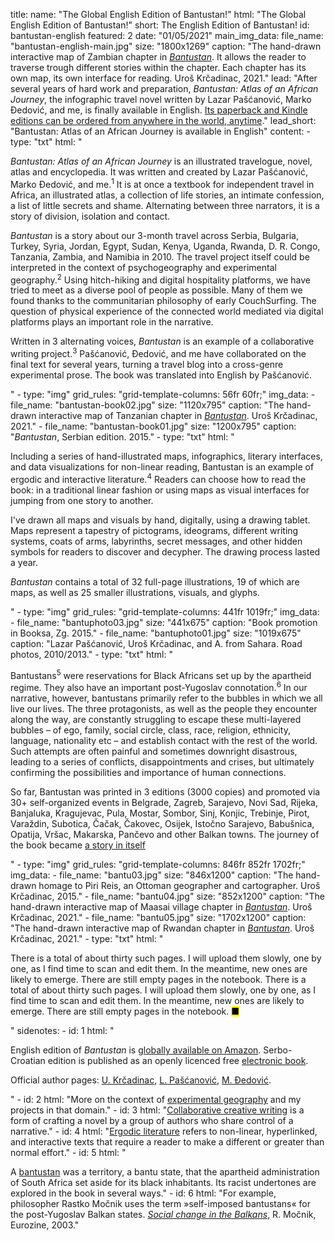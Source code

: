 title: 
    name: "The Global English Edition of Bantustan!"
    html: "The Global English Edition of Bantustan!"
    short: The English Edition of Bantustan!
id: bantustan-english
featured: 2
date: "01/05/2021"
main_img_data:
    file_name: "bantustan-english-main.jpg"
    size: "1800x1269"
    caption: "The hand-drawn interactive map of Zambian chapter in <em><a href='https://www.amazon.com/Bantustn-African-Journey-Lazar-Pascanovic/dp/B093B4M61M/' target='_blank'>Bantustan</a></em>. It allows the reader to traverse trough different stories within the chapter. Each chapter has its own map, its own interface for reading. Uroš Krčadinac, 2021."
lead: "After several years of hard work and preparation, <em>Bantustan: Atlas of an African Journey</em>, the infographic travel novel written by Lazar Pašćanović, Marko Đedović, and me, is finally available in English. <a href='https://www.amazon.com/Bantustn-African-Journey-Lazar-Pascanovic/dp/B093B4M61M/' target='_blank'>Its paperback and Kindle editions can be ordered from anywhere in the world, anytime</a>."
lead_short: "Bantustan: Atlas of an African Journey is available in English"
content:
    - type: "txt"
      html: "<p><em>Bantustan: Atlas of an African Journey</em> is an illustrated travelogue, novel, atlas and encyclopedia. It was written and created by Lazar Pašćanović, Marko Đedović, and me.<sup id='s1'>1</sup> It is at once a textbook for independent travel in Africa, an illustrated atlas, a collection of life stories, an intimate confession, a list of little secrets and shame. Alternating between three narrators, it is a story of division, isolation and contact.</p>
      <p><em>Bantustan</em> is a story about our 3-month travel across Serbia, Bulgaria, Turkey, Syria, Jordan, Egypt, Sudan, Kenya, Uganda, Rwanda, D. R. Congo, Tanzania, Zambia, and Namibia in 2010. The travel project itself could be interpreted in the context of psychogeography and experimental geography.<sup id='s2'>2</sup> Using hitch-hiking and digital hospitality platforms, we have tried to meet as a diverse pool of people as possible. Many of them we found thanks to the communitarian philosophy of early CouchSurfing. The question of physical experience of the connected world mediated via digital platforms plays an important role in the narrative.</p>
      <p>Written in 3 alternating voices, <em>Bantustan</em> is an example of a collaborative writing project.<sup id='s3'>3</sup> Pašćanović, Đedović, and me have collaborated on the final text for several years, turning a travel blog into a cross-genre experimental prose. The book was translated into English by Pašćanović.</p>"
    - type: "img"
      grid_rules: "grid-template-columns: 56fr 60fr;"
      img_data:
        - file_name: "bantustan-book02.jpg"
          size: "1120x795"
          caption: "The hand-drawn interactive map of Tanzanian chapter in <em><a href='https://www.amazon.com/Bantustn-African-Journey-Lazar-Pascanovic/dp/B093B4M61M/' target='_blank'>Bantustan</a></em>. Uroš Krčadinac, 2021."
        - file_name: "bantustan-book01.jpg"
          size: "1200x795"
          caption: "<em>Bantustan</em>, Serbian edition. 2015."
    - type: "txt"
      html: "<p>Including a series of hand-illustrated maps, infographics, literary interfaces, and data visualizations for non-linear reading, <span class='italic-style'>Bantustan</span> is an example of ergodic and interactive literature.<sup id='s4'>4</sup> Readers can choose how to read the book: in a traditional linear fashion or using maps as visual interfaces for jumping from one story to another.</p>
      <p>I've drawn all maps and visuals by hand, digitally, using a drawing tablet. Maps represent a tapestry of pictograms, ideograms, different writing systems, coats of arms, labyrinths, secret messages, and other hidden symbols for readers to discover and decypher. The drawing process lasted a year.</p>
      <p><em>Bantustan</em> contains a total of 32 full-page illustrations, 19 of which are maps, as well as 25 smaller illustrations, visuals, and glyphs.</p>"
    - type: "img"
      grid_rules: "grid-template-columns: 441fr 1019fr;"
      img_data:
        - file_name: "bantuphoto03.jpg"
          size: "441x675"
          caption: "Book promotion in Booksa, Zg. 2015."
        - file_name: "bantuphoto01.jpg"
          size: "1019x675"
          caption: "Lazar Pašćanović, Uroš Krčadinac, and A. from Sahara. Road photos, 2010/2013."
    - type: "txt"
      html: "<p>Bantustans<sup id='s5'>5</sup> were reservations for Black Africans set up by the apartheid regime. They also have an important post-Yugoslav connotation.<sup id='s6'>6</sup> In our narrative, however, bantustans primarily refer to the bubbles in which we all live our lives. The three protagonists, as well as the people they encounter along the way, are constantly struggling to escape these multi-layered bubbles – of ego, family, social circle, class, race, religion, ethnicity, language, nationality etc – and establish contact with the rest of the world. Such attempts are often painful and sometimes downright disastrous, leading to a series of conflicts, disappointments and crises, but ultimately confirming the possibilities and importance of human connections.</p>
      <p>So far, <span class='italic-style'>Bantustan</span> was printed in 3 editions (3000 copies) and promoted via 30+ self-organized events in Belgrade, Zagreb, Sarajevo, Novi Sad, Rijeka, Banjaluka, Kragujevac, Pula, Mostar, Sombor, Sinj, Konjic, Trebinje, Pirot, Varaždin, Subotica, Čačak, Čakovec, Osijek, Istočno Sarajevo, Babušnica, Opatija, Vršac, Makarska, Pančevo and other Balkan towns. The journey of the book became <a href='/work/projects/bantustan-dataviz/'>a story in itself</a></p>"
    - type: "img"
      grid_rules: "grid-template-columns: 846fr 852fr 1702fr;"
      img_data:
        - file_name: "bantu03.jpg"
          size: "846x1200"
          caption: "The hand-drawn homage to Piri Reis, an Ottoman geographer and cartographer. Uroš Krčadinac, 2015."
        - file_name: "bantu04.jpg"
          size: "852x1200"
          caption: "The hand-drawn interactive map of Maasai village chapter in <em><a href='https://www.amazon.com/Bantustn-African-Journey-Lazar-Pascanovic/dp/B093B4M61M/' target='_blank'>Bantustan</a></em>. Uroš Krčadinac, 2021."
        - file_name: "bantu05.jpg"
          size: "1702x1200"
          caption: "The hand-drawn interactive map of Rwandan chapter in <em><a href='https://www.amazon.com/Bantustn-African-Journey-Lazar-Pascanovic/dp/B093B4M61M/' target='_blank'>Bantustan</a></em>. Uroš Krčadinac, 2021."
    - type: "txt"
      html: "<p>There is a total of about thirty such pages. I will upload them slowly, one by one, as I find time to scan and edit them. In the meantime, new ones are likely to emerge. There are still empty pages in the notebook. There is a total of about thirty such pages. I will upload them slowly, one by one, as I find time to scan and edit them. In the meantime, new ones are likely to emerge. There are still empty pages in the notebook. <mark>&#9632;</mark></p>"
sidenotes:
    - id: 1
      html: "<p>English edition of <em>Bantustan</em> is <a href='https://www.amazon.com/Lazar-Pascanovic/e/B0933FH8RS/' target='_blank'>globally available on Amazon</a>. Serbo-Croatian edition is published as an openly licenced free <a href='/download/books/Bantustan.pdf' target='_blank'>electronic book</a>.</p><p>Official author pages: <a href='https://www.amazon.com/Uros-Krcadinac/e/B093QGR5BS/' target='_blank'>U. Krčadinac</a>, <a href='https://www.amazon.com/Lazar-Pascanovic/e/B0933FH8RS/' target='_blank'>L. Pašćanović</a>, <a href='https://www.amazon.com/Marko-Djedovic/e/B0936V89ZF/' target='_blank'>M. Đedović</a>.</p>"
    - id: 2
      html: "More on the context of <a href='/work/projects/category/geography'>experimental geography</a> and my projects in that domain."
    - id: 3
      html: "<a href='https://en.wikipedia.org/wiki/Collaborative_fiction' target='_blank'>Collaborative creative writing</a> is a form of crafting a novel by a group of authors who share control of a narrative."
    - id: 4
      html: "<a href='https://www.articleworld.org/index.php/Ergodic_literature' target='_blank'>Ergodic literature</a> refers to non-linear, hyperlinked, and interactive texts that require a reader to make a different or greater than normal effort."
    - id: 5
      html: "<p>A <a href='https://en.wikipedia.org/wiki/Bantustan' target='_blank'>bantustan</a> was a territory, a bantu state, that the apartheid administration of South Africa set aside for its black inhabitants. Its racist undertones are explored in the book in several ways."
    - id: 6
      html: "For example, philosopher Rastko Močnik uses the term »self-imposed bantustans« for the post-Yugoslav Balkan states. <em><a href='http://monumenttotransformation.org/atlas-of-transformation/html/b/balkans/social-change-in-the-balkans-rastko-mocnik.html' target='_blank'>Social change in the Balkans</a></em>, R. Močnik, Eurozine, 2003."